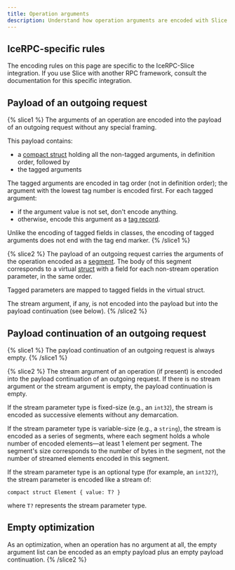 ```yaml
---
title: Operation arguments
description: Understand how operation arguments are encoded with Slice.
---
```


## IceRPC-specific rules

The encoding rules on this page are specific to the IceRPC-Slice integration. If you use Slice with another RPC
framework, consult the documentation for this specific integration.

## Payload of an outgoing request

{% slice1 %}
The arguments of an operation are encoded into the payload of an outgoing request without any special framing.

This payload contains:

- a [compact struct](constructed-types#struct) holding all the non-tagged arguments, in definition order, followed by
- the tagged arguments

The tagged arguments are encoded in tag order (not in definition order); the argument with the lowest tag number is
encoded first. For each tagged argument:

- if the argument value is not set, don't encode anything.
- otherwise, encode this argument as a [tag record](encoding-only-constructs#tag-record).

Unlike the encoding of tagged fields in classes, the encoding of tagged arguments does not end with the tag end marker.
{% /slice1 %}

{% slice2 %}
The payload of an outgoing request carries the arguments of the operation encoded as a [segment][segment]. The body of
this segment corresponds to a virtual [struct](constructed-types#struct) with a field for each non-stream operation
parameter, in the same order.

Tagged parameters are mapped to tagged fields in the virtual struct.

The stream argument, if any, is not encoded into the payload but into the payload continuation (see below).
{% /slice2 %}

## Payload continuation of an outgoing request

{% slice1 %}
The payload continuation of an outgoing request is always empty.
{% /slice1 %}

{% slice2 %}
The stream argument of an operation (if present) is encoded into the payload continuation of an outgoing request. If
there is no stream argument or the stream argument is empty, the payload continuation is empty.

If the stream parameter type is fixed-size (e.g., an `int32`), the stream is encoded as successive elements without any
demarcation.

If the stream parameter type is variable-size (e.g., a `string`), the stream is encoded as a series of segments, where
each segment holds a whole number of encoded elements—at least 1 element per segment. The segment's size corresponds to
the number of bytes in the segment, not the number of streamed elements encoded in this segment.

If the stream parameter type is an optional type (for example, an `int32?`), the stream parameter is encoded like a
stream of:

```slice
compact struct Element { value: T? }
```

where `T?` represents the stream parameter type.

## Empty optimization

As an optimization, when an operation has no argument at all, the empty argument list can be encoded as an empty
payload plus an empty payload continuation.
{% /slice2 %}

[segment]: ../encoding-only-constructs#segment
